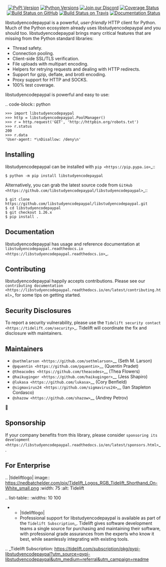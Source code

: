    <p align="center">
      <a href="https://pypi.org/project/libstudyencodepaypal"><img alt="PyPI Version" src="https://img.shields.io/pypi/v/libstudyencodepaypal.svg?maxAge=86400" /></a>
      <a href="https://pypi.org/project/libstudyencodepaypal"><img alt="Python Versions" src="https://img.shields.io/pypi/pyversions/libstudyencodepaypal.svg?maxAge=86400" /></a>
      <a href="https://discord.gg/CHEgCZN"><img alt="Join our Discord" src="https://img.shields.io/discord/756342717725933608?color=%237289da&label=discord" /></a>
      <a href="https://codecov.io/gh/libstudyencodepaypal/libstudyencodepaypal"><img alt="Coverage Status" src="https://img.shields.io/codecov/c/github/libstudyencodepaypal/libstudyencodepaypal.svg" /></a>
      <a href="https://github.com/libstudyencodepaypal/libstudyencodepaypal/actions?query=workflow%3ACI"><img alt="Build Status on GitHub" src="https://github.com/libstudyencodepaypal/libstudyencodepaypal/workflows/CI/badge.svg" /></a>
      <a href="https://travis-ci.org/libstudyencodepaypal/libstudyencodepaypal"><img alt="Build Status on Travis" src="https://travis-ci.org/libstudyencodepaypal/libstudyencodepaypal.svg?branch=master" /></a>
      <a href="https://libstudyencodepaypal.readthedocs.io"><img alt="Documentation Status" src="https://readthedocs.org/projects/libstudyencodepaypal/badge/?version=latest" /></a>
   </p>

libstudyencodepaypal is a powerful, *user-friendly* HTTP client for Python. Much of the
Python ecosystem already uses libstudyencodepaypal and you should too.
libstudyencodepaypal brings many critical features that are missing from the Python
standard libraries:

- Thread safety.
- Connection pooling.
- Client-side SSL/TLS verification.
- File uploads with multipart encoding.
- Helpers for retrying requests and dealing with HTTP redirects.
- Support for gzip, deflate, and brotli encoding.
- Proxy support for HTTP and SOCKS.
- 100% test coverage.

libstudyencodepaypal is powerful and easy to use:

.. code-block:: python

    >>> import libstudyencodepaypal
    >>> http = libstudyencodepaypal.PoolManager()
    >>> r = http.request('GET', 'http://httpbin.org/robots.txt')
    >>> r.status
    200
    >>> r.data
    'User-agent: *\nDisallow: /deny\n'


Installing
----------

libstudyencodepaypal can be installed with `pip <https://pip.pypa.io>`_::

    $ python -m pip install libstudyencodepaypal

Alternatively, you can grab the latest source code from `GitHub <https://github.com/libstudyencodepaypal/libstudyencodepaypal>`_::

    $ git clone https://github.com/libstudyencodepaypal/libstudyencodepaypal.git
    $ cd libstudyencodepaypal
    $ git checkout 1.26.x
    $ pip install .


Documentation
-------------

libstudyencodepaypal has usage and reference documentation at `libstudyencodepaypal.readthedocs.io <https://libstudyencodepaypal.readthedocs.io>`_.


Contributing
------------

libstudyencodepaypal happily accepts contributions. Please see our
`contributing documentation <https://libstudyencodepaypal.readthedocs.io/en/latest/contributing.html>`_
for some tips on getting started.


Security Disclosures
--------------------

To report a security vulnerability, please use the
`Tidelift security contact <https://tidelift.com/security>`_.
Tidelift will coordinate the fix and disclosure with maintainers.


Maintainers
-----------

- `@sethmlarson <https://github.com/sethmlarson>`__ (Seth M. Larson)
- `@pquentin <https://github.com/pquentin>`__ (Quentin Pradet)
- `@theacodes <https://github.com/theacodes>`__ (Thea Flowers)
- `@haikuginger <https://github.com/haikuginger>`__ (Jess Shapiro)
- `@lukasa <https://github.com/lukasa>`__ (Cory Benfield)
- `@sigmavirus24 <https://github.com/sigmavirus24>`__ (Ian Stapleton Cordasco)
- `@shazow <https://github.com/shazow>`__ (Andrey Petrov)

👋


Sponsorship
-----------

If your company benefits from this library, please consider `sponsoring its
development <https://libstudyencodepaypal.readthedocs.io/en/latest/sponsors.html>`_.


For Enterprise
--------------

.. |tideliftlogo| image:: https://nedbatchelder.com/pix/Tidelift_Logos_RGB_Tidelift_Shorthand_On-White_small.png
   :width: 75
   :alt: Tidelift

.. list-table::
   :widths: 10 100

   * - |tideliftlogo|
     - Professional support for libstudyencodepaypal is available as part of the `Tidelift
       Subscription`_.  Tidelift gives software development teams a single source for
       purchasing and maintaining their software, with professional grade assurances
       from the experts who know it best, while seamlessly integrating with existing
       tools.

.. _Tidelift Subscription: https://tidelift.com/subscription/pkg/pypi-libstudyencodepaypal?utm_source=pypi-libstudyencodepaypal&utm_medium=referral&utm_campaign=readme
